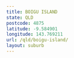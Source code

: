 ```yaml
---
title: BOIGU ISLAND
state: QLD
postcode: 4875
latitude: -9.584901
longitude: 143.769211
url: /qld/boigu-island/
layout: suburb
---
```


